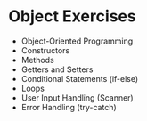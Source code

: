 # Object Exercises

* Object-Oriented Programming
* Constructors
* Methods
* Getters and Setters
* Conditional Statements (if-else)
* Loops
* User Input Handling (Scanner)
* Error Handling (try-catch)

 
